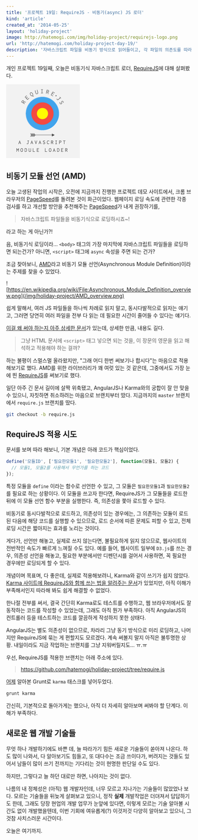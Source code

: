 ```yaml
---
title: '프로젝트 19일: RequireJS - 비동기(async) JS 로더'
kind: 'article'
created_at: '2014-05-25'
layout: 'holiday-project'
image: http://hatemogi.com/img/holiday-project/requirejs-logo.png
url: 'http://hatemogi.com/holiday-project-day-19/'
description: '자바스크립트 파일을 비동기 방식으로 읽어들이고, 각 파일의 의존도를 따라서 필요한 파일을 먼저 읽어 들일 수 있게 해주는 RequireJS를 알아보고 적용해보았다. '
---
```

 
개인 프로젝트 19일째, 오늘은 비동기식 자바스크립트 로더, [RequireJS]에 대해 살펴봤다. 

<img src="/img/holiday-project/requirejs-logo.png" style="width: 200px;"/>

비동기 모듈 선언 (AMD)
---------------------

오늘 고생된 작업의 시작은, 오전에 지금까지 진행한 프로젝트 데모 사이트에서, 크롬 브라우저의 [PageSpeed]를 돌려본 것이 화근이었다.  웹페이지 로딩 속도에 관련한 각종 검사를 하고 개선할 방안을 추천해주는 [PageSpeed]가 내게 권장하기를, 

> 자바스크립트 파일들을 비동기식으로 로딩하시죠~!

라고 하는 게 아닌가?!

음, 비동기식 로딩이라... ```<body>``` 태그의 가장 마지막에 자바스크립트 파일들을 로딩하면 되는건가? 아니면, ```<script>``` 태그에 ```async``` 속성을 주면 되는 건가?

조금 찾아보니, [AMD]라고 비동기 모듈 선언(Asynchronous Module Definition)이라는 주제를 찾을 수 있었다.

![https://en.wikipedia.org/wiki/File:Asynchronous_Module_Definition_overview.png](/img/holiday-project/AMD_overview.png)

쉽게 말해서, 여러 JS 파일들을 하나씩 차례로 읽지 말고, 동시다발적으로 읽자는 얘기고, 그러면 당연히 여러 파일을 전부 다 읽는 데 필요한 시간이 줄어들 수 있다는 얘기다.

[이걸 왜 써야 하는지 아주 상세한 문서](http://requirejs.org/docs/whyamd.html)가 있는데, 상세한 만큼, 내용도 길다. 

> 그냥 HTML 문서에 ```<script>``` 태그 넣으면 되는 것을, 이 장문의 영문을 읽고 해석하고 적용해야 하는 걸까?

하는 불평이 스멀스멀 올라왔지만, "그래 어디 한번 써보기나 합시다"는 마음으로 적용해보기로 했다. AMD를 위한 라이브러리가 꽤 여럿 있는 것 같은데, 그중에서도 가장 눈에 띈 [RequireJS]를 써보기로 했다. 

일단 아주 긴 문서 길이에 살짝 위축됐고, AngularJS나 Karma와의 궁합이 잘 안 맞을 수 있으니, 자칫하면 취소하려는 마음으로 브랜치부터 땄다. 지금까지의 ```master``` 브랜치에서 ```require.js``` 브랜치를 땄다.

```bash
git checkout -b require.js
```

RequireJS 적용 시도
--------------------

문서를 보며 따라 해보니, 기본 개념은 아래 코드가 핵심이었다.

```javascript
define('모듈ID', ['필요한모듈1', '필요한모듈2'], function(모듈1, 모듈2) {
  // 모듈1, 모듈2를 사용해서 무언가를 하는 코드 
});
```

특정 모듈을 ```define``` 이라는 함수로 선언한 수 있고, 그 모듈은 ```필요한모듈1```과 ```필요한모듈2```를 필요로 하는 상황이다. 이 모듈을 쓰고자 한다면, RequireJS가 그 모듈들을 로드한 뒤에 이 모듈 선언 함수 부분을 실행한다. 즉, 의존성을 쫓아 로드할 수 있다.

비동기로 동시다발적으로 로드하고, 의존성이 있는 경우에는, 그 의존하는 모듈이 로드된 다음에 해당 코드를 실행할 수 있으므로, 로드 순서에 따른 문제도 피할 수 있고, 전체 로딩 시간은 짧아지는 효과를 노리는 것이다.

게다가, 선언만 해놓고, 실제로 쓰지 않는다면, 불필요하게 읽지 않으므로, 웹사이트의 전반적인 속도가 빠르게 느껴질 수도 있다. 예를 들어, 웹사이트 일부에 ```D3.js```를 쓰는 경우, 의존성 선언을 해놓고, 필요한 부분에서만 디펜던시를 걸어서 사용하면, 꼭 필요한 경우에만 로딩되게 할 수 있다.

개념이며 목표며, 다 좋은데, 실제로 적용해보려니, Karma와 같이 쓰기가 쉽지 않았다. [Karma 사이트에 RequireJS와 함께 쓰는 법을 알려주는 문서](http://karma-runner.github.io/0.8/plus/RequireJS.html)가 있었지만, 아직 이해가 부족해서인지 따라해 봐도 쉽게 해결할 수 없었다.

한나절 전부를 써서, 결국 간단히 Karma로도 테스트를 수행하고, 웹 브라우저에서도 잘 동작하는 코드를 작성할 수 있었는데, 그래도 아직 뭔가 부족하다. 아직 AngularJS의 컨트롤러 등을 테스트하는 코드를 깔끔하게 작성하지 못한 상태다.

AngularJS는 별도 의존성이 없으므로,  차라리 그냥 동기 방식으로 미리 로딩하고, 나머지만 RequireJS에 묶는 게 편할지도 모르겠다. 계속 써볼지 말지 아직은 불투명한 상황. 내일이라도 지금 작업하는 브랜치를 그냥 지워버릴지도... ㅠ.ㅠ

우선, RequireJS를 적용한 브랜치는 아래 주소에 있다.

> <https://github.com/hatemogi/holiday-project/tree/require.js>

[어제](/holiday-project-day-18) 알아본 Grunt로 ```karma``` 태스크를 넣어두었다. 

```bash
grunt karma
```

간신히, 기본적으로 돌아가게는 했으나, 아직 더 자세히 알아보며 써봐야 할 단계다. 이해가 부족하다.

새로운 웹 개발 기술들
------------------

무엇 하나 개발하기에도 바쁜 데, 늘 따라가기 힘든 새로운 기술들이 쏟아져 나온다. 하도 많이 나와서, 다 알아보기도 힘들고, 또 대다수는 조금 쓰이다가, 버려지는 것들도 있어서 남들이 많이 쓰기 전까지는 기다리는 것이 현명한 판단일 수도 있다. 

하지만, 그렇다고 늘 하던 대로만 하면, 나아지는 것이 없다. 

나름의 내 정체성은 (아직) 웹 개발자인데, 너무 모르고 지나가는 기술들이 많았었나 보다. 모르는 기술들을 뒤늦게 살펴보고 있으니,  정작 **실제** 개발작업은 더뎌져서 답답하기도 한데, 그래도 당장 현업의 개발 업무가 눈앞에 있다면, 이렇게 모르는 기술 알아볼 시간도 없이 개발했을텐데, 이번 기회에 여유롭게(?) 이것저것 다양히 알아보고 있으니, 그것참 사치스러운 시간이다.

오늘은 여기까지.

[AMD]: https://en.wikipedia.org/wiki/Asynchronous_module_definition
[RequireJS]: http://requirejs.org/
[PageSpeed]: https://chrome.google.com/webstore/detail/pagespeed-insights-by-goo/gplegfbjlmmehdoakndmohflojccocli?hl=ko